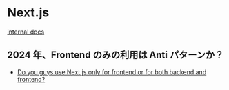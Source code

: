 # Next.js

[internal docs](../frontend/framework/react/nextjs/README.md)

## 2024 年、Frontend のみの利用は Anti パターンか？

- [Do you guys use Next js only for frontend or for both backend and frontend?](https://www.reddit.com/r/nextjs/comments/1bffsq1/do_you_guys_use_next_js_only_for_frontend_or_for/)
